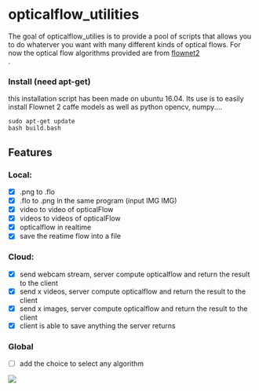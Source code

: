 opticalflow_utilities
======================
The goal of opticalflow_utilies is to provide a pool of scripts that allows you to do whaterver you want with many different 
kinds of optical flows. For now the optical flow algorithms provided are from <a href="https://github.com/lmb-freiburg/flownet2" target="_blank">flownet2</a><br>.


### Install (need apt-get)

this installation script has been made on ubuntu 16.04.
Its use is to easily install Flownet 2 caffe models as well as python opencv, numpy....

```
sudo apt-get update
bash build.bash
```


## Features

### Local:

- [x] .png to .flo
- [x] .flo to .png in the same program (input IMG IMG)
- [x] video to video of opticalFlow
- [x] videos to videos of opticalFlow
- [x] opticalflow in realtime
- [x] save the reatime flow into a file

### Cloud:
- [x] send webcam stream, server compute opticalflow and return the result to the client
- [x] send x videos, server compute opticalflow and return the result to the client
- [x] send x images, server compute opticalflow and return the result to the client
- [x] client is able to save anything the server returns

### Global
- [ ] add the choice to select any algorithm

![](https://github.com/Cjdcoy/opticalflow_utilities/blob/master/documents/OF.gif)

